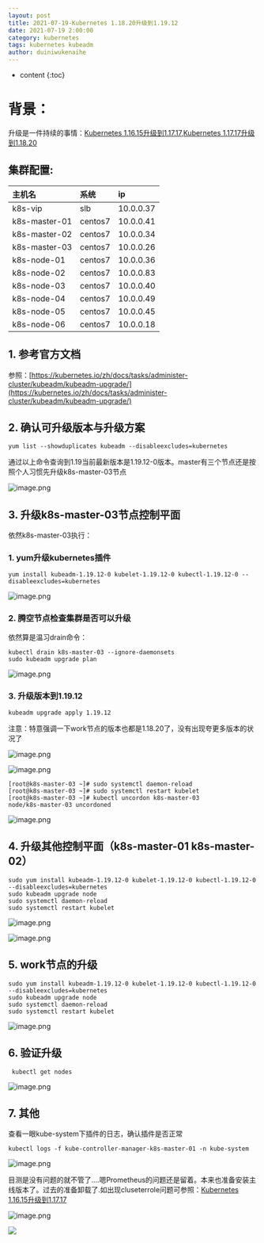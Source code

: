 ```yaml
---
layout: post
title: 2021-07-19-Kubernetes 1.18.20升级到1.19.12
date: 2021-07-19 2:00:00
category: kubernetes
tags: kubernetes kubeadm
author: duiniwukenaihe
---
```

* content
{:toc}
# 背景：

升级是一件持续的事情：[Kubernetes 1.16.15升级到1.17.17](https://www.yuque.com/duiniwukenaihe/ehb02i/kdvrku),[Kubernetes 1.17.17升级到1.18.20](https://www.yuque.com/duiniwukenaihe/ehb02i/ln04dq)

## 集群配置:

| 主机名 | 系统 | ip |
|:----|:----|:----|
| k8s-vip | slb | 10.0.0.37 |
| k8s-master-01 | centos7 | 10.0.0.41 |
| k8s-master-02 | centos7 | 10.0.0.34 |
| k8s-master-03 | centos7 | 10.0.0.26 |
| k8s-node-01 | centos7 | 10.0.0.36 |
| k8s-node-02 | centos7 | 10.0.0.83 |
| k8s-node-03 | centos7 | 10.0.0.40 |
| k8s-node-04 | centos7 | 10.0.0.49 |
| k8s-node-05 | centos7 | 10.0.0.45 |
| k8s-node-06 | centos7 | 10.0.0.18 |


## 1. 参考官方文档

参照：[https://kubernetes.io/zh/docs/tasks/administer-cluster/kubeadm/kubeadm-upgrade/](https://kubernetes.io/zh/docs/tasks/administer-cluster/kubeadm/kubeadm-upgrade/)

## 2. 确认可升级版本与升级方案

```
yum list --showduplicates kubeadm --disableexcludes=kubernetes
```

通过以上命令查询到1.19当前最新版本是1.19.12-0版本。master有三个节点还是按照个人习惯先升级k8s-master-03节点

![image.png](/assets/images/2021/07-19/21b5fc168b6892cf1ed6a2dc2e15bf50.png)

## 3. 升级k8s-master-03节点控制平面

依然k8s-master-03执行：

### 1. yum升级kubernetes插件

```
yum install kubeadm-1.19.12-0 kubelet-1.19.12-0 kubectl-1.19.12-0 --disableexcludes=kubernetes
```

![image.png](/assets/images/2021/07-19/eee9f9e4dd022c4c3615b23224e423ad.png)

### 2. 腾空节点检查集群是否可以升级

依然算是温习drain命令：

```
kubectl drain k8s-master-03 --ignore-daemonsets
sudo kubeadm upgrade plan
```

![image.png](/assets/images/2021/07-19/239cd20e88e6fb897bc07d587d00c4bf.png)

### 3. 升级版本到1.19.12

```
kubeadm upgrade apply 1.19.12
```

注意：特意强调一下work节点的版本也都是1.18.20了，没有出现夸更多版本的状况了

![image.png](/assets/images/2021/07-19/473d4431b9290d52f0961fb677aad0f4.png)

![image.png](/assets/images/2021/07-19/bab644ca3a7e140c4260a8ffd38414e1.png)

```
[root@k8s-master-03 ~]# sudo systemctl daemon-reload
[root@k8s-master-03 ~]# sudo systemctl restart kubelet
[root@k8s-master-03 ~]# kubectl uncordon k8s-master-03
node/k8s-master-03 uncordoned
```

![image.png](/assets/images/2021/07-19/2d80e998c91c70041137917108385e40.png)

## 4. 升级其他控制平面（k8s-master-01 k8s-master-02）

```
sudo yum install kubeadm-1.19.12-0 kubelet-1.19.12-0 kubectl-1.19.12-0 --disableexcludes=kubernetes
sudo kubeadm upgrade node
sudo systemctl daemon-reload
sudo systemctl restart kubelet
```

![image.png](/assets/images/2021/07-19/0d4aba05e16672884ecda621234acea3.png)

![image.png](/assets/images/2021/07-19/6f70fe0222c73f0b66d676997ecd8146.png)

## 5. work节点的升级

```
sudo yum install kubeadm-1.19.12-0 kubelet-1.19.12-0 kubectl-1.19.12-0 --disableexcludes=kubernetes
sudo kubeadm upgrade node
sudo systemctl daemon-reload
sudo systemctl restart kubelet
```

![image.png](/assets/images/2021/07-19/b1d96282756bb2ea5a478198e6fc99ab.png)

## 6. 验证升级

```
 kubectl get nodes
```

![image.png](/assets/images/2021/07-19/a4c8eff6d737db3b874d69d1565faec2.png)

## 7. 其他

查看一眼kube-system下插件的日志，确认插件是否正常

```
kubectl logs -f kube-controller-manager-k8s-master-01 -n kube-system
```

![image.png](/assets/images/2021/07-19/631bf3ddbfdca94f94b1334133350048.png)

目测是没有问题的就不管了....嗯Prometheus的问题还是留着。本来也准备安装主线版本了。过去的准备卸载了.如出现cluseterrole问题可参照：[Kubernetes 1.16.15升级到1.17.17](https://www.yuque.com/duiniwukenaihe/ehb02i/kdvrku) 

![image.png](/assets/images/2021/07-19/243124f46e381343845a30da472d6bda.png)

![](/assets/images/2021/07-19/9fbe45fd87a561d557c09b2fbfd3f595.png)